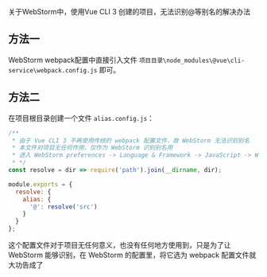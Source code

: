 关于WebStorm中，使用Vue CLI 3 创建的项目，无法识别@等别名的解决办法

## 方法一

WebStorm webpack配置中直接引入文件 `项目目录\node_modules\@vue\cli-service\webpack.config.js` 即可。

## 方法二

在项目根目录创建一个文件 `alias.config.js`：

```js
/**
 * 由于 Vue CLI 3 不再使用传统的 webpack 配置文件，故 WebStorm 无法识别别名
 * 本文件对项目无任何作用，仅作为 WebStorm 识别别名用
 * 进入 WebStorm preferences -> Language & Framework -> JavaScript -> Webpack，选择这个文件即可
 * */
const resolve = dir => require('path').join(__dirname, dir);

module.exports = {
  resolve: {
    alias: {
      '@': resolve('src')
    }
  }
};
```

这个配置文件对于项目无任何意义，也没有任何地方使用到，只是为了让 WebStorm 能够识别，在 WebStorm 的配置里，将它选为 webpack 配置文件就大功告成了